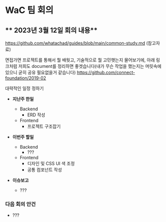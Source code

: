 # WaC 팀 회의

## ** 2023년 3월 12일 회의 내용**

https://github.com/whatachad/guides/blob/main/common-study.md (참고자료)

면접가면 프로젝트를 통해서 뭘 배웟고, 기술적으로 뭘 고민햇는지 물어보기에, 아래 링크처럼 저희도 document를 정리하면 좋겟습니다(내가 무슨 작업을 했는지는 머릿속에 있으니 굳히 공유 필요없을거 같습니다)
https://github.com/connect-foundation/2019-02

대략적인 일정 정하기

- **지난주 한일**

  - Backend
    - ERD 작성
  - Frontend
    - 프로젝트 구조잡기

- **이번주 할일**

  - Backend
    - ???
  - Frontend
    - 디자인 및 CSS UI 색 조정
    - 공통 컴포넌트 작성

- **이슈보고**
  - ???

### **다음 회의 안건**

- ???
